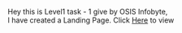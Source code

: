 Hey this is Level1 task - 1 give by OSIS Infobyte, 
 ​I have created a Landing Page. 
 ​Click [​Here​]() to view
